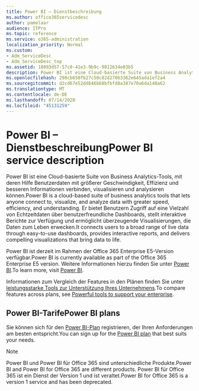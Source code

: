 ```yaml
---
title: Power BI – Dienstbeschreibung
ms.author: office365servicedesc
author: pamelaar
audience: ITPro
ms.topic: reference
ms.service: o365-administration
localization_priority: Normal
ms.custom:
- Adm_ServiceDesc
- Adm_ServiceDesc_top
ms.assetid: 18093d57-57c0-41e3-9b9c-9812634e03b5
description: Power BI ist eine Cloud-basierte Suite von Business Analytics-Tools, mit deren Hilfe Benutzerdaten mit größerer Geschwindigkeit, Effizienz und besseren Informationen verbinden, visualisieren und analysieren können. Er bietet Benutzern Zugriff auf eine Vielzahl von Echtzeitdaten über benutzerfreundliche Dashboards, stellt interaktive Berichte zur Verfügung und ermöglicht überzeugende Visualisierungen, die Daten zum Leben erwecken.
ms.openlocfilehash: 298cb650fb27c50c82d270b3362e645ada1ef2a4
ms.sourcegitcommit: d2cd67e52dd646b68bfbfd8a387e70a6da140a62
ms.translationtype: MT
ms.contentlocale: de-DE
ms.lasthandoff: 07/14/2020
ms.locfileid: "45131259"
---
```

# <a name="power-bi-service-description"></a><span data-ttu-id="67a45-104">Power BI – Dienstbeschreibung</span><span class="sxs-lookup"><span data-stu-id="67a45-104">Power BI service description</span></span>

<span data-ttu-id="67a45-105">Power BI ist eine Cloud-basierte Suite von Business Analytics-Tools, mit deren Hilfe Benutzerdaten mit größerer Geschwindigkeit, Effizienz und besseren Informationen verbinden, visualisieren und analysieren können.</span><span class="sxs-lookup"><span data-stu-id="67a45-105">Power BI is a cloud-based suite of business analytics tools that lets anyone connect to, visualize, and analyze data with greater speed, efficiency, and understanding.</span></span> <span data-ttu-id="67a45-106">Er bietet Benutzern Zugriff auf eine Vielzahl von Echtzeitdaten über benutzerfreundliche Dashboards, stellt interaktive Berichte zur Verfügung und ermöglicht überzeugende Visualisierungen, die Daten zum Leben erwecken.</span><span class="sxs-lookup"><span data-stu-id="67a45-106">It connects users to a broad range of live data through easy-to-use dashboards, provides interactive reports, and delivers compelling visualizations that bring data to life.</span></span>
  
<span data-ttu-id="67a45-107">Power BI ist derzeit im Rahmen der Office 365 Enterprise E5-Version verfügbar.</span><span class="sxs-lookup"><span data-stu-id="67a45-107">Power BI is currently available as part of the Office 365 Enterprise E5 version.</span></span> <span data-ttu-id="67a45-108">Weitere Informationen hierzu finden Sie unter [Power BI](https://powerbi.microsoft.com/).</span><span class="sxs-lookup"><span data-stu-id="67a45-108">To learn more, visit [Power BI](https://powerbi.microsoft.com/).</span></span>
  
<span data-ttu-id="67a45-109">Informationen zum Vergleich der Features in den Plänen finden Sie unter [leistungsstarke Tools zur Unterstützung Ihres Unternehmens](https://go.microsoft.com/fwlink/?LinkID=799177&amp;clcid=0x409).</span><span class="sxs-lookup"><span data-stu-id="67a45-109">To compare features across plans, see [Powerful tools to support your enterprise](https://go.microsoft.com/fwlink/?LinkID=799177&amp;clcid=0x409).</span></span>
  
## <a name="power-bi-plans"></a><span data-ttu-id="67a45-110">Power BI-Tarife</span><span class="sxs-lookup"><span data-stu-id="67a45-110">Power BI plans</span></span>

<span data-ttu-id="67a45-111">Sie können sich für den [Power BI-Plan](https://go.microsoft.com/fwlink/?LinkID=786854) registrieren, der Ihren Anforderungen am besten entspricht.</span><span class="sxs-lookup"><span data-stu-id="67a45-111">You can sign up for the [Power BI plan](https://go.microsoft.com/fwlink/?LinkID=786854) that best suits your needs.</span></span> 
  
> [!NOTE]
> <span data-ttu-id="67a45-112">Power BI und Power BI für Office 365 sind unterschiedliche Produkte.</span><span class="sxs-lookup"><span data-stu-id="67a45-112">Power BI and Power BI for Office 365 are different products.</span></span> <span data-ttu-id="67a45-113">Power BI für Office 365 ist ein Dienst der Version 1 und ist veraltet.</span><span class="sxs-lookup"><span data-stu-id="67a45-113">Power BI for Office 365 is a version 1 service and has been deprecated.</span></span> 
  